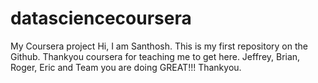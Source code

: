 datasciencecoursera
===================

My Coursera project
Hi, I am Santhosh.
This is my first repository on the Github.
Thankyou coursera for teaching me to get here.
Jeffrey, Brian, Roger, Eric and Team you are doing GREAT!!!
Thankyou.

